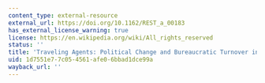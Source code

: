 ```yaml
---
content_type: external-resource
external_url: https://doi.org/10.1162/REST_a_00183
has_external_license_warning: true
license: https://en.wikipedia.org/wiki/All_rights_reserved
status: ''
title: 'Traveling Agents: Political Change and Bureaucratic Turnover in India'
uid: 1d7551e7-7c05-4561-afe0-6bbad1dce99a
wayback_url: ''
---
```

